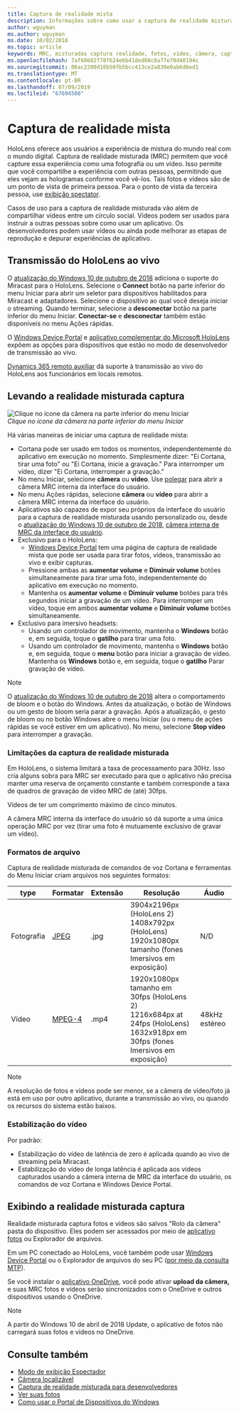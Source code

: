 ```yaml
---
title: Captura de realidade mista
description: Informações sobre como usar a captura de realidade misturada.
author: wguyman
ms.author: wguyman
ms.date: 10/02/2018
ms.topic: article
keywords: MRC, misturadas captura realidade, fotos, vídeo, câmera, captura, uso, fluxo, transmissão ao vivo, demonstração
ms.openlocfilehash: 7af60682f78f624e6b41ded88c8a77e70d40194c
ms.sourcegitcommit: 06ac2200d10b50fb5bcc413ce2a839e0ab6d6ed1
ms.translationtype: MT
ms.contentlocale: pt-BR
ms.lasthandoff: 07/09/2019
ms.locfileid: "67694508"
---
```

# <a name="mixed-reality-capture"></a>Captura de realidade mista

HoloLens oferece aos usuários a experiência de mistura do mundo real com o mundo digital. Captura de realidade misturada (MRC) permitem que você capture essa experiência como uma fotografia ou um vídeo. Isso permite que você compartilhe a experiência com outras pessoas, permitindo que eles vejam as hologramas conforme você vê-los. Tais fotos e vídeos são de um ponto de vista de primeira pessoa. Para o ponto de vista da terceira pessoa, use [exibição spectator](spectator-view.md).

Casos de uso para a captura de realidade misturada vão além de compartilhar vídeos entre um círculo social. Vídeos podem ser usados para instruir a outras pessoas sobre como usar um aplicativo. Os desenvolvedores podem usar vídeos ou ainda pode melhorar as etapas de reprodução e depurar experiências de aplicativo.

## <a name="live-streaming-from-hololens"></a>Transmissão do HoloLens ao vivo

O [atualização do Windows 10 de outubro de 2018](release-notes-october-2018.md) adiciona o suporte do Miracast para o HoloLens. Selecione o **Connect** botão na parte inferior do menu Iniciar para abrir um seletor para dispositivos habilitados para Miracast e adaptadores. Selecione o dispositivo ao qual você deseja iniciar o streaming. Quando terminar, selecione a **desconectar** botão na parte inferior do menu Iniciar.  **Conectar-se** e **desconectar** também estão disponíveis no menu Ações rápidas.

O [Windows Device Portal](using-the-windows-device-portal.md) e [aplicativo complementar do Microsoft HoloLens](https://www.microsoft.com/store/productId/9NBLGGH4QWNX) expõem as opções para dispositivos que estão no modo de desenvolvedor de transmissão ao vivo.

[Dynamics 365 remoto auxiliar](https://dynamics.microsoft.com/en-us/mixed-reality/remote-assist) dá suporte à transmissão ao vivo do HoloLens aos funcionários em locais remotos.

## <a name="taking-mixed-reality-captures"></a>Levando a realidade misturada captura

![Clique no ícone da câmera na parte inferior do menu Iniciar](images/cameraiconinpins-300px.png)<br>
*Clique no ícone da câmera na parte inferior do menu Iniciar*

Há várias maneiras de iniciar uma captura de realidade mista:
* Cortana pode ser usado em todos os momentos, independentemente do aplicativo em execução no momento. Simplesmente dizer: "Ei Cortana, tirar uma foto" ou "Ei Cortana, inicie a gravação." Para interromper um vídeo, dizer "Ei Cortana, interromper a gravação."
* No menu Iniciar, selecione **câmera** ou **vídeo**. Use [polegar](gestures.md#air-tap) para abrir a câmera MRC interna da interface do usuário.
* No menu Ações rápidas, selecione **câmera** ou **vídeo** para abrir a câmera MRC interna da interface do usuário.
* Aplicativos são capazes de expor seu próprios da interface do usuário para a captura de realidade misturada usando personalizado ou, desde o [atualização do Windows 10 de outubro de 2018](release-notes-october-2018.md), [câmera interna de MRC da interface do usuário](mixed-reality-capture-for-developers.md).
* Exclusivo para o HoloLens: 
    * [Windows Device Portal](using-the-windows-device-portal.md) tem uma página de captura de realidade mista que pode ser usada para tirar fotos, vídeos, transmissão ao vivo e exibir capturas.
    * Pressione ambas as **aumentar volume** e **Diminuir volume** botões simultaneamente para tirar uma foto, independentemente do aplicativo em execução no momento.
    * Mantenha os **aumentar volume** e **Diminuir volume** botões para três segundos iniciar a gravação de um vídeo. Para interromper um vídeo, toque em ambos **aumentar volume** e **Diminuir volume** botões simultaneamente.
* Exclusivo para imersivo headsets: 
    * Usando um controlador de movimento, mantenha o **Windows** botão e, em seguida, toque o **gatilho** para tirar uma foto. 
    * Usando um controlador de movimento, mantenha o **Windows** botão e, em seguida, toque o **menu** botão para iniciar a gravação de vídeo. Mantenha os **Windows** botão e, em seguida, toque o **gatilho** Parar gravação de vídeo.
    
>[!NOTE]
>O [atualização do Windows 10 de outubro de 2018](release-notes-october-2018.md) altera o comportamento de bloom e o botão do Windows. Antes da atualização, o botão de Windows ou um gesto de bloom seria parar a gravação. Após a atualização, o gesto de bloom ou no botão Windows abre o menu Iniciar (ou o menu de ações rápidas se você estiver em um aplicativo). No menu, selecione **Stop vídeo** para interromper a gravação.

### <a name="limitations-of-mixed-reality-capture"></a>Limitações da captura de realidade misturada

Em HoloLens, o sistema limitará a taxa de processamento para 30Hz. Isso cria alguns sobra para MRC ser executado para que o aplicativo não precisa manter uma reserva de orçamento constante e também corresponde a taxa de quadros de gravação de vídeo MRC de (até) 30fps.

Vídeos de ter um comprimento máximo de cinco minutos.

A câmera MRC interna da interface do usuário só dá suporte a uma única operação MRC por vez (tirar uma foto é mutuamente exclusivo de gravar um vídeo).

### <a name="file-formats"></a>Formatos de arquivo

Captura de realidade misturada de comandos de voz Cortana e ferramentas do Menu Iniciar criam arquivos nos seguintes formatos:

|  type  |  Formatar  |  Extensão  |  Resolução  |  Áudio | 
|----------|----------|----------|----------|----------|
|  Fotografia  |  [JPEG](https://en.wikipedia.org/wiki/JPEG)  |  .jpg  |  3904x2196px (HoloLens 2)<br> 1408x792px (HoloLens)<br> 1920x1080px<br>tamanho (fones Imersivos em exposição) |  N/D | 
|  Vídeo  |  [MPEG-4](https://en.wikipedia.org/wiki/MPEG-4)  |  .mp4  |  1920x1080px<br>tamanho em 30fps (HoloLens 2)<br> 1216x684px at 24fps (HoloLens)<br> 1632x918px em 30fps (fones Imersivos em exposição) |  48kHz estéreo | 

>[!NOTE]
>A resolução de fotos e vídeos pode ser menor, se a câmera de vídeo/foto já está em uso por outro aplicativo, durante a transmissão ao vivo, ou quando os recursos do sistema estão baixos.

### <a name="video-stabilization"></a>Estabilização do vídeo

Por padrão:
* Estabilização do vídeo de latência de zero é aplicada quando ao vivo de streaming pela Miracast.
* Estabilização do vídeo de longa latência é aplicada aos vídeos capturados usando a câmera interna de MRC da interface do usuário, os comandos de voz Cortana e Windows Device Portal.

## <a name="viewing-mixed-reality-captures"></a>Exibindo a realidade misturada captura

Realidade misturada captura fotos e vídeos são salvos "Rolo da câmera" pasta do dispositivo. Eles podem ser acessados por meio de [aplicativo fotos](see-your-photos.md#photos-app) ou Explorador de arquivos.

Em um PC conectado ao HoloLens, você também pode usar [Windows Device Portal](using-the-windows-device-portal.md#mixed-reality-capture) ou o Explorador de arquivos do seu PC ([por meio da consulta MTP](release-notes-april-2018.md#new-features-for-hololens)).

Se você instalar o [aplicativo OneDrive](https://www.microsoft.com/p/onedrive/9wzdncrfj1p3), você pode ativar **upload da câmera,** e suas MRC fotos e vídeos serão sincronizados com o OneDrive e outros dispositivos usando o OneDrive.

>[!NOTE]
>A partir do Windows 10 de abril de 2018 Update, o aplicativo de fotos não carregará suas fotos e vídeos no OneDrive.

## <a name="see-also"></a>Consulte também
* [Modo de exibição Espectador](spectator-view.md)
* [Câmera localizável](locatable-camera.md)
* [Captura de realidade misturada para desenvolvedores](mixed-reality-capture-for-developers.md)
* [Ver suas fotos](see-your-photos.md)
* [Como usar o Portal de Dispositivos do Windows](using-the-windows-device-portal.md)
